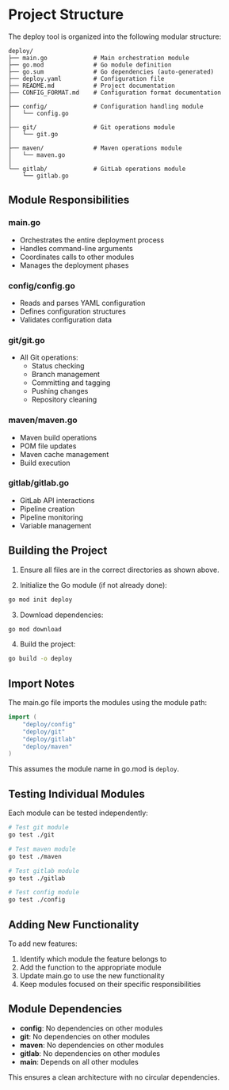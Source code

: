 # Project Structure

The deploy tool is organized into the following modular structure:

```
deploy/
├── main.go             # Main orchestration module
├── go.mod              # Go module definition
├── go.sum              # Go dependencies (auto-generated)
├── deploy.yaml         # Configuration file
├── README.md           # Project documentation
├── CONFIG_FORMAT.md    # Configuration format documentation
│
├── config/             # Configuration handling module
│   └── config.go
│
├── git/                # Git operations module
│   └── git.go
│
├── maven/              # Maven operations module
│   └── maven.go
│
└── gitlab/             # GitLab operations module
    └── gitlab.go
```

## Module Responsibilities

### main.go
- Orchestrates the entire deployment process
- Handles command-line arguments
- Coordinates calls to other modules
- Manages the deployment phases

### config/config.go
- Reads and parses YAML configuration
- Defines configuration structures
- Validates configuration data

### git/git.go
- All Git operations:
  - Status checking
  - Branch management
  - Committing and tagging
  - Pushing changes
  - Repository cleaning

### maven/maven.go
- Maven build operations
- POM file updates
- Maven cache management
- Build execution

### gitlab/gitlab.go
- GitLab API interactions
- Pipeline creation
- Pipeline monitoring
- Variable management

## Building the Project

1. Ensure all files are in the correct directories as shown above.

2. Initialize the Go module (if not already done):
```bash
go mod init deploy
```

3. Download dependencies:
```bash
go mod download
```

4. Build the project:
```bash
go build -o deploy
```

## Import Notes

The main.go file imports the modules using the module path:
```go
import (
    "deploy/config"
    "deploy/git"
    "deploy/gitlab"
    "deploy/maven"
)
```

This assumes the module name in go.mod is `deploy`.

## Testing Individual Modules

Each module can be tested independently:

```bash
# Test git module
go test ./git

# Test maven module
go test ./maven

# Test gitlab module
go test ./gitlab

# Test config module
go test ./config
```

## Adding New Functionality

To add new features:

1. Identify which module the feature belongs to
2. Add the function to the appropriate module
3. Update main.go to use the new functionality
4. Keep modules focused on their specific responsibilities

## Module Dependencies

- **config**: No dependencies on other modules
- **git**: No dependencies on other modules
- **maven**: No dependencies on other modules
- **gitlab**: No dependencies on other modules
- **main**: Depends on all other modules

This ensures a clean architecture with no circular dependencies.